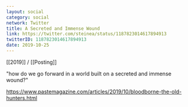 ```yaml
---
layout: social
category: social
network: Twitter
title: A Secreted and Immense Wound
link: https://twitter.com/steinea/status/1187823014617894913
twitterID: 1187823014617894913
date: 2019-10-25
---
```


[[2019]] / [[Posting]]

"how do we go forward in a world built on a secreted and immense wound?"

<https://www.pastemagazine.com/articles/2019/10/bloodborne-the-old-hunters.html>

